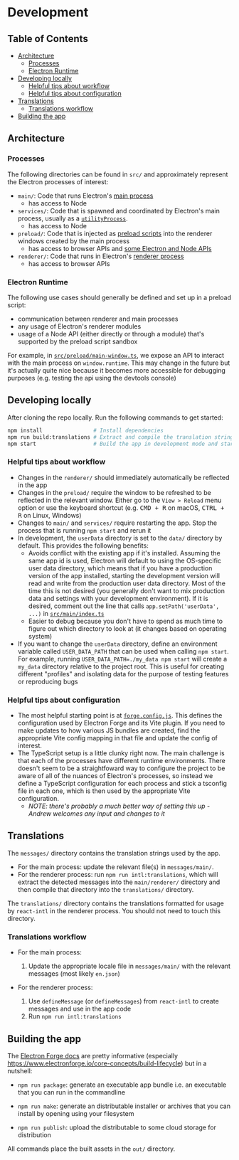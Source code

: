 # Development

## Table of Contents

- [Architecture](#architecture)
  - [Processes](#processes)
  - [Electron Runtime](#electron-runtime)
- [Developing locally](#developing-locally)
  - [Helpful tips about workflow](#helpful-tips-about-workflow)
  - [Helpful tips about configuration](#helpful-tips-about-configuration)
- [Translations](#translations)
  - [Translations workflow](#translations-workflow)
- [Building the app](#building-the-app)

## Architecture

### Processes

The following directories can be found in `src/` and approximately represent the Electron processes of interest:

- `main/`: Code that runs Electron's [main process](https://www.electronjs.org/docs/latest/tutorial/process-model#the-main-process)
  - has access to Node
- `services/`: Code that is spawned and coordinated by Electron's main process, usually as a [`utilityProcess`](https://www.electronjs.org/docs/latest/api/utility-process).
  - has access to Node
- `preload/`: Code that is injected as [preload scripts](https://www.electronjs.org/docs/latest/tutorial/process-model#preload-scripts) into the renderer windows created by the main process
  - has access to browser APIs and [some Electron and Node APIs](https://www.electronjs.org/docs/latest/tutorial/sandbox#preload-scripts)
- `renderer/`: Code that runs in Electron's [renderer process](https://www.electronjs.org/docs/latest/tutorial/process-model#the-renderer-process)
  - has access to browser APIs

### Electron Runtime

The following use cases should generally be defined and set up in a preload script:

- communication between renderer and main processes
- any usage of Electron's renderer modules
- usage of a Node API (either directly or through a module) that's supported by the preload script sandbox

For example, in [`src/preload/main-window.ts`](../src/preload/main-window.ts), we expose an API to interact with the main process on `window.runtime`. This may change in the future but it's actually quite nice because it becomes more accessible for debugging purposes (e.g. testing the api using the devtools console)

## Developing locally

After cloning the repo locally. Run the following commands to get started:

```sh
npm install                # Install dependencies
npm run build:translations # Extract and compile the translation strings used by the renderer
npm start                  # Build the app in development mode and start the development server
```

### Helpful tips about workflow

- Changes in the `renderer/` should immediately automatically be reflected in the app
- Changes in the `preload/` require the window to be refreshed to be reflected in the relevant window. Either go to the `View > Reload` menu option or use the keyboard shortcut (e.g. <kbd>CMD + R</kbd> on macOS, <kbd>CTRL + R</kbd> on Linux, Windows)
- Changes to `main/` and `services/` require restarting the app. Stop the process that is running `npm start` and rerun it
- In development, the `userData` directory is set to the `data/` directory by default. This provides the following benefits:
  - Avoids conflict with the existing app if it's installed. Assuming the same app id is used, Electron will default to using the OS-specific user data directory, which means that if you have a production version of the app installed, starting the development version will read and write from the production user data directory. Most of the time this is not desired (you generally don't want to mix production data and settings with your development environment). If it is desired, comment out the line that calls `app.setPath('userData', ...)` in [`src/main/index.ts`](../src/main/index.ts)
  - Easier to debug because you don't have to spend as much time to figure out which directory to look at (it changes based on operating system)
- If you want to change the `userData` directory, define an environment variable called `USER_DATA_PATH` that can be used when calling `npm start`. For example, running `USER_DATA_PATH=./my_data npm start` will create a `my_data` directory relative to the project root. This is useful for creating different "profiles" and isolating data for the purpose of testing features or reproducing bugs

### Helpful tips about configuration

- The most helpful starting point is at [`forge.config.js`](/forge.config.js). This defines the configuration used by Electron Forge and its Vite plugin. If you need to make updates to how various JS bundles are created, find the appropriate Vite config mapping in that file and update the config of interest.
- The TypeScript setup is a little clunky right now. The main challenge is that each of the processes have different runtime environments. There doesn't seem to be a straightfoward way to configure the project to be aware of all of the nuances of Electron's processes, so instead we define a TypeScript configuration for each process and stick a tsconfig file in each one, which is then used by the appropriate Vite configuration.
  - _NOTE: there's probably a much better way of setting this up - Andrew welcomes any input and changes to it_

## Translations

The `messages/` directory contains the translation strings used by the app.

- For the main process: update the relevant file(s) in `messages/main/`.
- For the renderer process: run `npm run intl:translations`, which will extract the detected messages into the `main/renderer/` directory and then compile that directory into the `translations/` directory.

The `translations/` directory contains the translations formatted for usage by `react-intl` in the renderer process. You should not need to touch this directory.

### Translations workflow

- For the main process:

  1. Update the appropriate locale file in `messages/main/` with the relevant messages (most likely `en.json`)

- For the renderer process:

  1. Use `defineMessage` (or `defineMessages`) from `react-intl` to create messages and use in the app code
  2. Run `npm run intl:translations`

## Building the app

The [Electron Forge docs](https://www.electronforge.io/) are pretty informative (especially https://www.electronforge.io/core-concepts/build-lifecycle) but in a nutshell:

- `npm run package`: generate an executable app bundle i.e. an executable that you can run in the commandline

- `npm run make`: generate an distributable installer or archives that you can install by opening using your filesystem

- `npm run publish`: upload the distributable to some cloud storage for distribution

All commands place the built assets in the `out/` directory.
